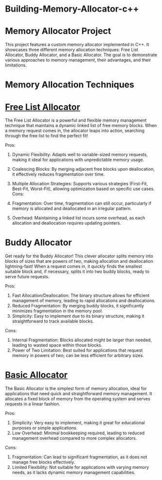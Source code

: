 # Building-Memory-Allocator-c++

# Memory Allocator Project  

This project features a custom memory allocator implemented in C++. It showcases three different memory allocation techniques: Free List Allocator, Buddy Allocator, and a Basic Allocator. The goal is to demonstrate various approaches to memory management, their advantages, and their limitations.

# Memory Allocation Techniques

# [Free List Allocator](https://github.com/CHIRANJEET1729DAS/Building-Memory-Allocator-c-/blob/main/header_files/memory_allocator_free_list_method.hpp)

The Free List Allocator is a powerful and flexible memory management technique that maintains a dynamic linked list of free memory blocks. When a memory request comes in, the allocator leaps into action, searching through the free list to find the perfect fit!

Pros:

1) Dynamic Flexibility: Adapts well to variable-sized memory requests, making it ideal for applications with unpredictable memory usage.
2) Coalescing Blocks: By merging adjacent free blocks upon deallocation, it effectively reduces fragmentation over time.
3) Multiple Allocation Strategies: Supports various strategies (First-Fit, Best-Fit, Worst-Fit), allowing optimization based on specific use 
                                   cases.
Cons:

1) Fragmentation: Over time, fragmentation can still occur, particularly if memory is allocated and deallocated in an irregular pattern.
2) Overhead: Maintaining a linked list incurs some overhead, as each allocation and deallocation requires updating pointers.

# Buddy Allocator

Get ready for the Buddy Allocator! This clever allocator splits memory into blocks of sizes that are powers of two, making allocation and deallocation lightning-fast! When a request comes in, it quickly finds the smallest suitable block and, if necessary, splits it into two buddy blocks, ready to serve future requests.

Pros:

1) Fast Allocation/Deallocation: The binary structure allows for efficient management of memory, leading to rapid allocations and 
                                 deallocations.
2) Reduced Fragmentation: By merging buddy blocks, it significantly minimizes fragmentation in the memory pool.
3) Simplicity: Easy to implement due to its binary structure, making it straightforward to track available blocks.

Cons:

1) Internal Fragmentation: Blocks allocated might be larger than needed, leading to wasted space within those blocks.
2) Power of Two Limitation: Best suited for applications that request memory in powers of two; can be less efficient for arbitrary sizes.

# [Basic Allocator](https://github.com/CHIRANJEET1729DAS/Building-Memory-Allocator-c-/blob/main/header_files/memoryPool.hpp)

The Basic Allocator is the simplest form of memory allocation, ideal for applications that need quick and straightforward memory management. It allocates a fixed block of memory from the operating system and serves requests in a linear fashion.

Pros:

1) Simplicity: Very easy to implement, making it great for educational purposes or simple applications.
2) Low Overhead: Minimal bookkeeping required, leading to reduced management overhead compared to more complex allocators.

Cons:

1) Fragmentation: Can lead to significant fragmentation, as it does not manage free blocks effectively.
2) Limited Flexibility: Not suitable for applications with varying memory needs, as it lacks dynamic memory management capabilities.
